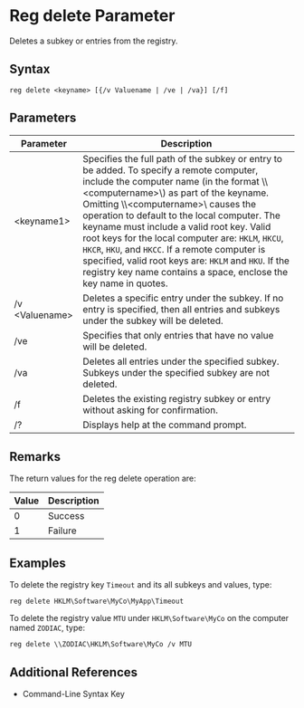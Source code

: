 # Reg delete Parameter

Deletes a subkey or entries from the registry.

## Syntax

```
reg delete <keyname> [{/v Valuename | /ve | /va}] [/f]
```

## Parameters

Parameter | Description
--- | ---
\<keyname1> | Specifies the full path of the subkey or entry to be added. To specify a remote computer, include the computer name (in the format \\\\\<computername>\\) as part of the keyname. Omitting \\\\\<computername>\\ causes the operation to default to the local computer. The keyname must include a valid root key. Valid root keys for the local computer are: `HKLM`, `HKCU`, `HKCR`, `HKU`, and `HKCC`. If a remote computer is specified, valid root keys are: `HKLM` and `HKU`. If the registry key name contains a space, enclose the key name in quotes.
/v \<Valuename> | Deletes a specific entry under the subkey. If no entry is specified, then all entries and subkeys under the subkey will be deleted.
/ve | Specifies that only entries that have no value will be deleted.
/va | Deletes all entries under the specified subkey. Subkeys under the specified subkey are not deleted.
/f | Deletes the existing registry subkey or entry without asking for confirmation.
/? | Displays help at the command prompt.

## Remarks

The return values for the reg delete operation are:

Value | Description
--- | ---
0 | Success
1 | Failure

## Examples

To delete the registry key `Timeout` and its all subkeys and values, type:

```
reg delete HKLM\Software\MyCo\MyApp\Timeout
```


To delete the registry value `MTU` under `HKLM\Software\MyCo` on the computer named `ZODIAC`, type:

```
reg delete \\ZODIAC\HKLM\Software\MyCo /v MTU
```

## Additional References

* Command-Line Syntax Key